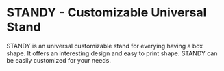 STANDY - Customizable Universal Stand
==========================

STANDY is an universal customizable stand for everying having a box shape. It offers an interesting design and easy to print shape. STANDY can be easily customized for your needs.
